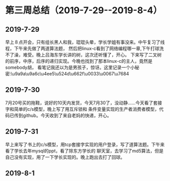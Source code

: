 # 第三周总结（2019-7-29--2019-8-4）

## 2019-7-29
早上８点开会，只有组长黑人和我，琨琨头晕，学长学姐有事没来。中午复习了线程，下午来先做了两道算法题，
然后把linux-c看到了网络编程哪一章,下午打球洗不了澡，难受。晚上吕海东学长讲的树，这次还听懂了，开心。
下来写了二叉树的前序，中序，后序的递归实现。今晚也找到了那本linux-c的主人，竟然是somebody胡，
看笔记我还以为是男孩子，惊讶。这里记录一个小秘密:\u9a9a\u9a6c\u4ee5\u524d\u662f\u0033\u0067\u7684

## 2019-7-30
7月20号买的拖鞋，说好的10天内发货，今天7月30了，没动静......今天看了套接字和简单的c/s模型，晚上写了用互斥锁和
条件变量实现的生产者消费者模型，代码已传到github。今天收到了来自老妈的快递，开心。

## 2019-7-31
早上来写了书上的c/s模型，用tcp套接字实现的用户登录，写了道算法题。下午来看了学长去年mysql的ppt，看了除东方学长的
聊天室，去学习了md5算法，但是自己没有实现，用了一下学长实现的。晚上跑出去打了回球。

## 2019-8-1

